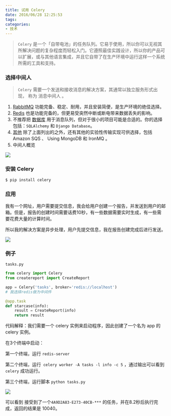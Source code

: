 ```yaml
---
title: 试用 Celery
date: 2016/06/28 12:25:53
tags:
categories:
- 技术
---
```


> `Celery` 是一个「自带电池」的任务队列。它易于使用，所以你可以无视其所解决问题的复杂程度而轻松入门。它遵照最佳实践设计，所以你的产品可以扩展，或与其他语言集成，并且它自带了在生产环境中运行这样一个系统所需的工具和支持。

### 选择中间人

> `Celery` 需要一个发送和接收消息的解决方案，其通常以独立服务形式出现， 称为 消息中间人 。

1. [RabbitMQ](http://docs.jinkan.org/docs/celery/getting-started/first-steps-with-celery.html#rabbitmq) 功能完备、稳定、耐用，并且安装简便，是生产环境的绝佳选择。
2. [Redis](http://docs.jinkan.org/docs/celery/getting-started/first-steps-with-celery.html#redis) 也是功能完备的，但更易受突然中断或断电带来数据丢失的影响。
3. 不推荐把 [数据库](http://docs.jinkan.org/docs/celery/getting-started/first-steps-with-celery.html#id4) 用于消息队列，但对于很小的项目可能是合适的。你的选择包括：`SQLAlchemy` 和 `Django Database`。
4. [其他](http://docs.jinkan.org/docs/celery/getting-started/first-steps-with-celery.html#id5) 除了上面列出的之外，还有其他的实验性传输实现可供选择，包括 Amazon SQS 、 Using MongoDB 和 IronMQ 。
5. 中间人概览

![](http://pics.naaln.com/blog/2019-01-14-060754.jpg-basicBlog)

### 安装 Celery

```zsh
$ pip install celery
```

### 应用

我有一个网址，用户需要提交信息，我会给用户创建一个报告，并发送到用户的邮箱。但是，报告的创建时间需要话费10秒，有一些数据需要实时生成，有一些需要花费大量的计算时间。

所以我的解决方案是异步处理，用户先提交信息，我在报告创建完成后进行发送。

![](http://pics.naaln.com/blog/2019-01-14-060755.jpg-basicBlog)

### 例子

`tasks.py`
```python
from celery import Celery
from createreport import CreateReport

app = Celery('tasks', broker='redis://localhost')
# 我选择redis做为中间件

@app.task
def starcase(info):
    result = CreateReport(info)
    return result
```

代码解释：我们需要一个 celery 实例来启动程序，因此创建了一个名为 app 的 celery 实例。

在3个终端中启动：

第一个终端，运行 `redis-server`

第二个终端，运行` celery worker -A tasks -l info -c 5` ，通过输出可以看到 `celery` 成功运行。

第三个终端，运行脚本 `python tasks.py`

![](http://pics.naaln.com/blog/2019-01-14-060756.jpg-basicBlog)

可以看到 接受到了一个`4A9D2A83-E273-40CB-***` 的任务，并在8.2秒后执行完成，返回的结果是 10040。

